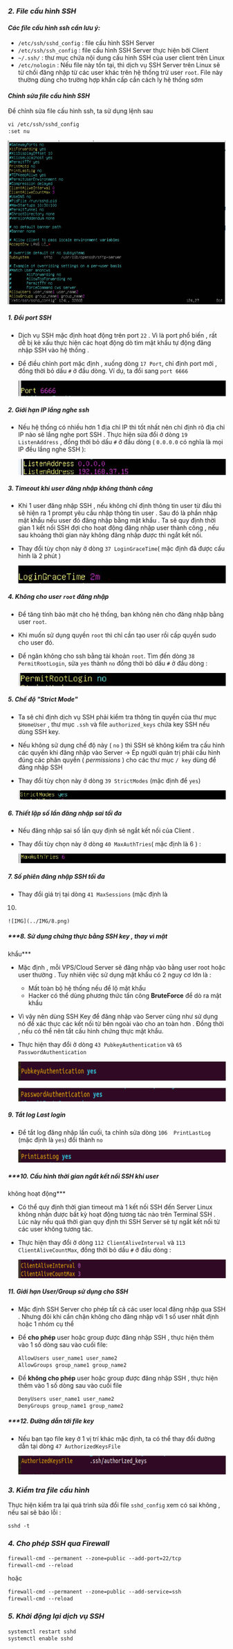 ### ***2. File cấu hình SSH***
#### ***Các file cấu hình ssh cần lưu ý:***
- `/etc/ssh/sshd_config` : file cấu hình SSH Server
- `/etc/ssh/ssh_config` : file cấu hình SSH Server thực 
hiện bởi Client
- `~/.ssh/` : thư mục chứa nội dung cấu hình SSH của user 
client trên Linux
- `/etc/nologin` : Nếu file này tồn tại, thì dịch vụ SSH 
Server trên Linux sẽ từ chối đăng nhập từ các user khác 
trên hệ thống trừ user `root`. File này thường dùng cho 
trường hợp khẩn cấp cần cách ly hệ thống sớm

#### ***Chỉnh sửa file cấu hình SSH***
Để chỉnh sửa file cấu hình ssh, ta sử dụng lệnh sau
```
vi /etc/ssh/sshd_config
:set nu
```

![IMG](../IMG/1.png)

##### ***1. Đổi port SSH***
- Dịch vụ SSH mặc định hoạt động trên port `22` . Vì là 
port phổ biến , rất dễ bị kẻ xấu thực hiện các hoạt động 
dò tìm mật khẩu tự động đăng nhập SSH vào hệ thống .

- Để điều chỉnh port mặc định , xuống dòng `17 Port`, chỉ 
định port mới , đồng thời bỏ dấu `#` ở đầu dòng. Ví dụ, 
ta đổi sang `port 6666`

    ![IMG](../IMG/2.png)

##### ***2. Giới hạn IP lắng nghe ssh***
- Nếu hệ thống có nhiều hơn 1 địa chỉ IP thì tốt nhất nên 
chỉ định rõ địa chỉ IP nào sẽ lắng nghe port SSH . Thực 
hiện sửa đổi ở dòng `19 ListenAddress` , đồng thời bỏ dấu 
`#` ở đầu dòng ( `0.0.0.0` có nghĩa là mọi IP đều lắng 
nghe SSH ):

     ![IMG](../IMG/3.png)

##### ***3. Timeout khi user đăng nhập không thành công***
- Khi 1 user đăng nhập SSH , nếu không chỉ định thông tin 
user từ đầu thì sẽ hiện ra 1 prompt yêu cầu nhập thông 
tin user . Sau đó là phần nhập mật khẩu nếu user đó đăng 
nhập bằng mật khẩu . Ta sẽ quy định thời gian 1 kết nối 
SSH đợi cho hoạt động đăng nhập user thành công , nếu sau 
khoảng thời gian này không đăng nhập được thì ngắt kết 
nối. 

- Thay đổi tùy chọn này ở dòng `37 LoginGraceTime`( mặc 
định đã được cấu hình là 2 phút )

   ![IMG](../IMG/4.png)

##### ***4. Không cho user `root` đăng nhập***
- Để tăng tính bảo mật cho hệ thống, bạn không nên cho 
đăng nhập bằng user `root`.

- Khi muốn sử dụng quyền `root` thì chỉ cần tạo user rồi 
cấp quyền sudo cho user đó.

- Để ngăn không cho ssh bằng tài khoản `root`. Tìm đến 
dòng `38 PermitRootLogin`, sửa `yes` thành `no` đồng thời 
bỏ dấu `#` ở đầu dòng :

    ![IMG](../IMG/5.png)

##### ***5. Chế độ "Strict Mode"***
- Ta sẽ chỉ định dịch vụ SSH phải kiểm tra thông tin 
quyền của thư mục `$HomeUser` , thư mục `.ssh` và file 
`authorized_keys` chứa key SSH nếu dùng SSH key.

- Nếu không sử dụng chế độ này ( `no` ) thì SSH sẽ không 
kiểm tra cấu hình các quyền khi đăng nhập vào Server -> 
Ép người quản trị phải cấu hình đúng các phân quyền ( 
*permissions* ) cho các thư mục `/ key` dùng để đăng nhập 
SSH

- Thay đổi tùy chọn này ở dòng `39 StrictModes` (mặc định 
để `yes`)

  ![IMG](../IMG/6.png)

##### ***6. Thiết lập số lần đăng nhập sai tối đa***
- Nếu đăng nhập sai số lần quy định sẽ ngắt kết nối của 
Client .

- Thay đổi tùy chọn này ở dòng `40 MaxAuthTries`( mặc 
định là 6 ) :

   ![IMG](../IMG/7.png)

##### ***7. Số phiên đăng nhập SSH tối đa***
- Thay đổi giá trị tại dòng `41 MaxSessions` (mặc định là 
10)

    ![IMG](../IMG/8.png)

##### ***8. Sử dụng chứng thực bằng SSH key , thay vì mật 
khẩu***
- Mặc định , mỗi VPS/Cloud Server sẽ đăng nhập vào bằng 
user root hoặc user thường . Tuy nhiên việc sử dụng mật 
khẩu có 2 nguy cơ lớn là :
    - Mất toàn bộ hệ thống nếu để lộ mật khẩu
    - Hacker có thể dùng phương thức tấn công 
**BruteForce** để dò ra mật khẩu

- Vì vậy nên dùng SSH Key để đăng nhập vào Server cũng 
như sử dụng nó để xác thực các kết nối từ bên ngoài vào 
cho an toàn hơn . Đồng thời , nếu có thể nên tắt cấu hình 
chứng thực mật khẩu.

- Thực hiện thay đổi ở dòng `43 PubkeyAuthentication` và 
`65 PasswordAuthentication`

     ![IMG](../IMG/9.png)

    ![IMG](../IMG/10.png)

##### ***9. Tắt log Last login***
- Để tắt log đăng nhập lần cuối, ta chỉnh sửa dòng `106 
PrintLastLog` (mặc định là `yes`) đổi thành `no`

    ![IMG](../IMG/11.png)

##### ***10. Cấu hình thời gian ngắt kết nối SSH khi user 
không hoạt động***
- Có thể quy định thời gian timeout mà 1 kết nối SSH đến 
Server Linux không nhận được bất kỳ hoạt động tương tác 
nào trên Terminal SSH . Lúc này nếu quá thời gian quy 
định thì SSH Server sẽ tự ngắt kết nối từ các user không 
tương tác.

- Thực hiện thay đổi ở dòng `112 ClientAliveInterval` và 
`113 ClientAliveCountMax`, đồng thời bỏ dấu `#` ở đầu 
dòng :

   ![IMG](../IMG/12.png)

##### ***11. Giới hạn User/Group sử dụng cho SSH***
- Mặc định SSH Server cho phép tất cả các user local đăng 
nhập qua SSH . Nhưng đôi khi cần chặn không cho đăng nhập 
với 1 số user nhất định hoặc 1 nhóm cụ thể

- Để **cho phép** user hoặc group được đăng nhập SSH , 
thực hiện thêm vào 1 số dòng sau vào cuối file:
    ```
    AllowUsers user_name1 user_name2
    AllowGroups group_name1 group_name2
    ```

- Để **không cho phép** user hoặc group được đăng nhập 
SSH , thực hiện thêm vào 1 số dòng sau vào cuối file
    ```
    DenyUsers user_name1 user_name2
    DenyGroups group_name1 group_name2
    ```

##### ***12. Đường dẫn tới file key
- Nếu bạn tạo file key ở 1 vị trí khác mặc định, ta có 
thể thay đổi đường dẫn tại dòng `47 AuthorizedKeysFile`

    ![IMG](../IMG/13.png)

### ***3. Kiểm tra file cấu hình***
Thực hiện kiểm tra lại quá trình sửa đổi file 
`sshd_config` xem có sai không , nếu sai sẽ báo lỗi :
```
sshd -t
```

### ***4. Cho phép SSH qua Firewall***
```
firewall-cmd --permanent --zone=public --add-port=22/tcp
firewall-cmd --reload
```

hoặc

```
firewall-cmd --permanent --zone=public --add-service=ssh
firewall-cmd --reload
```

### ***5. Khởi động lại dịch vụ SSH***
```
systemctl restart sshd
systemctl enable sshd
```
